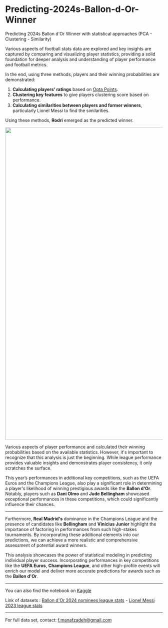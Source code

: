# Predicting-2024s-Ballon-d-Or-Winner
Predicting 2024s Ballon d'Or Winner with statistical approaches (PCA - Clustering - Similarity)

Various aspects of football stats data are explored and key insights are captured by comparing and visualizing player statistics, providing a solid foundation for deeper analysis and understanding of player performance and football metrics.

In the end, using three methods, players and their winning probabilities are demonstrated:

1. **Calculating players' ratings** based on [Opta Points]([https://www.optasports.com](https://optaplayerstats.statsperform.com/en_GB/soccer/opta-points)).
2. **Clustering key features** to give players clustering score based on performance.
3. **Calculating similarities between players and former winners**, particularly Lionel Messi to find the similarities.

Using these methods, **Rodri** emerged as the predicted winner.

<img src="https://i.ytimg.com/vi/RVBc551n4vc/maxresdefault.jpg" style="width: 1000px;"/>

Various aspects of player performance and calculated their winning probabilities based on the available statistics. However, it's important to recognize that this analysis is just the beginning. While league performance provides valuable insights and demonstrates player consistency, it only scratches the surface.

This year’s performances in additional key competitions, such as the UEFA Euros and the Champions League, also play a significant role in determining a player's likelihood of winning prestigious awards like the **Ballon d'Or**. Notably, players such as **Dani Olmo** and **Jude Bellingham** showcased exceptional performances in these competitions, which could significantly influence their chances.
***
Furthermore, **Real Madrid's** dominance in the Champions League and the presence of candidates like **Bellingham** and **Vinícius Junior** highlight the importance of factoring in performances from such high-stakes tournaments. By incorporating these additional elements into our predictions, we can achieve a more realistic and comprehensive assessment of potential award winners.

This analysis showcases the power of statistical modeling in predicting individual player success. Incorporating performances in key competitions like the **UEFA Euros**, **Champions League**, and other high-profile events will enrich our model and deliver more accurate predictions for awards such as the **Ballon d'Or**.
***
You can also find the notebook on [Kaggle](https://www.kaggle.com/code/farzammanafzadeh/predicting-2024s-ballon-d-or-winner)


Link of datasets : [Ballon d'Or 2024 nominees league stats](https://www.kaggle.com/datasets/farzammanafzadeh/ballon-dor-2024-nominees-league-stats) - [Lionel Messi 2023 league stats](https://www.kaggle.com/datasets/farzammanafzadeh/lionel-messi-2023-league-stats)

***

For full data set, contact: [f.manafzadeh@gmail.com](mailto:f.manafzadeh@gmail.com)
